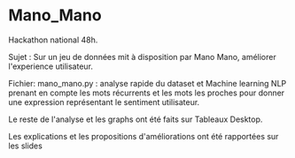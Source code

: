 # Mano_Mano

Hackathon national 48h.

Sujet : Sur un jeu de données mit à disposition par Mano Mano, améliorer l'experience utilisateur.

Fichier: 
mano_mano.py : analyse rapide du dataset et Machine learning NLP prenant en compte les mots récurrents et les mots les proches pour donner une expression représentant le sentiment utilisateur.

Le reste de l'analyse et les graphs ont été faits sur Tableaux Desktop.

Les explications et les propositions d'améliorations ont été rapportées sur les slides
